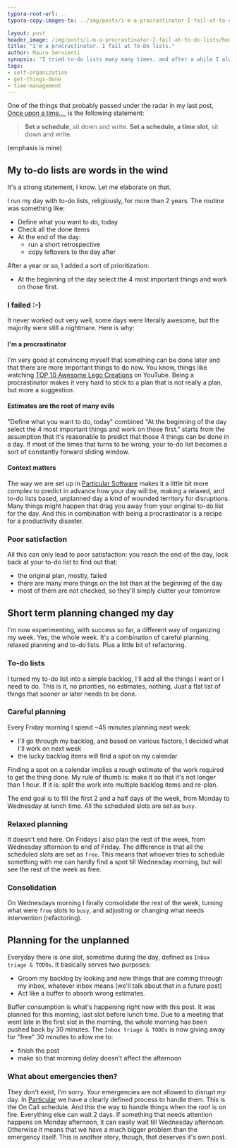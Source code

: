 ```yaml
---
typora-root-url: ..
typora-copy-images-to: ../img/posts/i-m-a-procrastinator-I-fail-at-to-do-lists

layout: post
header_image: /img/posts/i-m-a-procrastinator-I-fail-at-to-do-lists/header.jpg
title: "I'm a procrastinator. I fail at To-Do lists."
author: Mauro Servienti
synopsis: "I tried to-do lists many many times, and after a while I always failed. Being a procrastinator doesn't really help when it comes to to-do lists. Here is my reasoning on the root causes of the problem and how I decided to fix it."
tags:
- self-organization
- get-things-done
- time-management
---
```


One of the things that probably passed under the radar in my last post, [Once upon a time...](/2019/01/16/once-upon-a-time.html), is the following statement:

> **Set a schedule**, sit down and write. **Set a schedule, a time slot**, sit down and write.

(emphasis is mine)

## My to-do lists are words in the wind

It's a strong statement, I know. Let me elaborate on that.

I run my day with to-do lists, religiously, for more than 2 years. The routine was something like:

* Define what you want to do, today
* Check all the done items
* At the end of the day:
  * run a short retrospective
  * copy leftovers to the day after

After a year or so, I added a sort of prioritization:

* At the beginning of the day select the 4 most important things and work on those first.

### I failed :-)

It never worked out very well, some days were literally awesome, but the majority were still a nightmare. Here is why:

#### I'm a procrastinator

I'm very good at convincing myself that something can be done later and that there are more important things to do now. You know, things like watching [TOP 10 Awesome Lego Creations](https://www.youtube.com/watch?v=yPKU8eYJlUU) on YouTube. Being a procrastinator makes it very hard to stick to a plan that is not really a plan, but more a suggestion.

#### Estimates are the root of many evils

"Define what you want to do, today" combined "At the beginning of the day select the 4 most important things and work on those first." starts from the assumption that it's reasonable to predict that those 4 things can be done in a day. If most of the times that turns to be wrong, your to-do list becomes a sort of constantly forward sliding window.

#### Context matters

The way we are set up in [Particular Software](https://particular.net/blog/an-organization-deconstructed) makes it a little bit more complex to predict in advance how your day will be, making a relaxed, and to-do lists based, unplanned day a kind of wounded territory for disruptions. Many things might happen that drag you away from your original to-do list for the day. And this in combination with being a procrastinator is a recipe for a productivity disaster.

### Poor satisfaction

All this can only lead to poor satisfaction: you reach the end of the day, look back at your to-do list to find out that:

* the original plan, mostly, failed
* there are many more things on the list than at the beginning of the day
* most of them are not checked, so they'll simply clutter your tomorrow

## Short term planning changed my day

I'm now experimenting, with success so far, a different way of organizing my week. Yes, the whole week. It's a combination of careful planning, relaxed planning and to-do lists. Plus a little bit of refactoring.

### To-do lists

I turned my to-do list into a simple backlog, I'll add all the things I want or I need to do. This is it, no priorities, no estimates, nothing. Just a flat list of things that sooner or later needs to be done.

### Careful planning

Every Friday morning I spend ~45 minutes planning next week:

* I'll go through my backlog, and based on various factors, I decided what I'll work on next week
* the lucky backlog items will find a spot on my calendar

Finding a spot on a calendar implies a rough estimate of the work required to get the thing done. My rule of thumb is: make it so that it's not longer than 1 hour. If it is: split the work into multiple backlog items and re-plan.

The end goal is to fill the first 2 and a half days of the week, from Monday to Wednesday at lunch time. All the scheduled slots are set as `busy`.

### Relaxed planning

It doesn't end here. On Fridays I also plan the rest of the week, from Wednesday afternoon to end of Friday. The difference is that all the scheduled slots are set as `free`. This means that whoever tries to schedule something with me can hardly find a spot till Wednesday morning, but will see the rest of the week as free.

### Consolidation

On Wednesdays morning I finally consolidate the rest of the week, turning what were `free` slots to `busy`, and adjusting or changing what needs intervention (refactoring).

## Planning for the unplanned

Everyday there is one slot, sometime during the day, defined as `Inbox triage & TODOs`. It basically serves two purposes:

* Groom my backlog by looking and new things that are coming through my inbox, whatever inbox means (we'll talk about that in a future post)
* Act like a buffer to absorb wrong estimates.

Buffer consumption is what's happening right now with this post. It was planned for this morning, last slot before lunch time. Due to a meeting that went late in the first slot in the morning, the whole morning has been pushed back by 30 minutes. The `Inbox triage & TODOs` is now giving away for "free" 30 minutes to allow me to:

* finish the post
* make so that morning delay doesn't affect the afternoon

### What about emergencies then?

They don't exist, I'm sorry. _Your_ emergencies are not allowed to disrupt _my_ day. In [Particular](https://particular.net/) we have a clearly defined process to handle them. This is the On Call schedule. And this the way to handle things when the roof is on fire. Everything else can wait 2 days. If something that needs attention happens on Monday afternoon, it can easily wait till Wednesday afternoon. Otherwise it means that we have a much bigger problem than the emergency itself. This is another story, though, that deserves it's own post.
